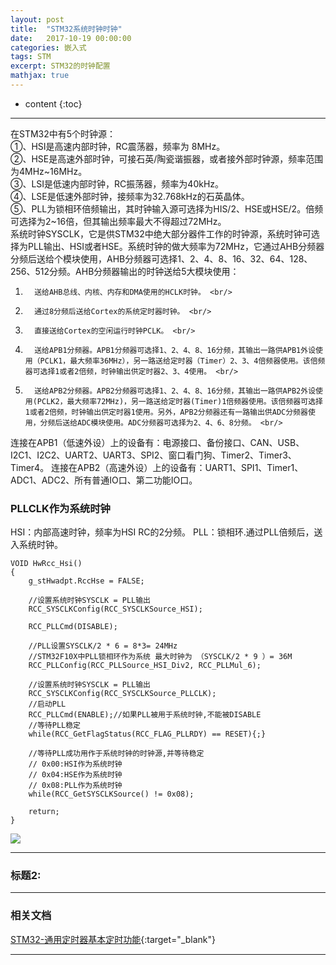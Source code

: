 ```yaml
---
layout: post
title:  "STM32系统时钟时钟"
date:   2017-10-19 00:00:00
categories: 嵌入式
tags: STM
excerpt: STM32的时钟配置
mathjax: true
---
```

* content
{:toc}
---

在STM32中有5个时钟源： <br/>
①、HSI是高速内部时钟，RC震荡器，频率为 8MHz。 <br/>
②、HSE是高速外部时钟，可接石英/陶瓷谐振器，或者接外部时钟源，频率范围为4MHz~16MHz。 <br/>
③、LSI是低速内部时钟，RC振荡器，频率为40kHz。 <br/>
④、LSE是低速外部时钟，接频率为32.768kHz的石英晶体。 <br/>
⑤、PLL为锁相环倍频输出，其时钟输入源可选择为HIS/2、HSE或HSE/2。倍频可选择为2~16倍，但其输出频率最大不得超过72MHz。 <br/>
系统时钟SYSCLK，它是供STM32中绝大部分器件工作的时钟源，系统时钟可选择为PLL输出、HSI或者HSE。系统时钟的做大频率为72MHz，它通过AHB分频器分频后送给个模块使用，AHB分频器可选择1、2、4、8、16、32、64、128、256、512分频。AHB分频器输出的时钟送给5大模块使用： <br/>
1.       送给AHB总线、内核、内存和DMA使用的HCLK时钟。 <br/>
2.       通过8分频后送给Cortex的系统定时器时钟。 <br/>
3.       直接送给Cortex的空闲运行时钟PCLK。 <br/>
4.       送给APB1分频器。APB1分频器可选择1、2、4、8、16分频，其输出一路供APB1外设使用（PCLK1，最大频率36MHz），另一路送给定时器（Timer）2、3、4倍频器使用。该倍频器可选择1或者2倍频，时钟输出供定时器2、3、4使用。 <br/>
5.       送给APB2分频器。APB2分频器可选择1、2、4、8、16分频，其输出一路供APB2外设使用(PCLK2，最大频率72MHz)，另一路送给定时器(Timer)1倍频器使用。该倍频器可选择1或者2倍频，时钟输出供定时器1使用。另外，APB2分频器还有一路输出供ADC分频器使用，分频后送给ADC模块使用。ADC分频器可选择为2、4、6、8分频。 <br/>
连接在APB1（低速外设）上的设备有：电源接口、备份接口、CAN、USB、I2C1、I2C2、UART2、UART3、SPI2、窗口看门狗、Timer2、Timer3、Timer4。
连接在APB2（高速外设）上的设备有：UART1、SPI1、Timer1、ADC1、ADC2、所有普通IO口、第二功能IO口。 <br/>

### PLLCLK作为系统时钟

HSI：内部高速时钟，频率为HSI RC的2分频。
PLL：锁相环.通过PLL倍频后，送入系统时钟。

```
VOID HwRcc_Hsi()
{
    g_stHwadpt.RccHse = FALSE;

    //设置系统时钟SYSCLK = PLL输出
    RCC_SYSCLKConfig(RCC_SYSCLKSource_HSI);

    RCC_PLLCmd(DISABLE);

    //PLL设置SYSCLK/2 * 6 = 8*3= 24MHz
    //STM32F10X中PLL锁相环作为系统 最大时钟为 （SYSCLK/2 * 9 ）= 36M
    RCC_PLLConfig(RCC_PLLSource_HSI_Div2, RCC_PLLMul_6);

    //设置系统时钟SYSCLK = PLL输出
    RCC_SYSCLKConfig(RCC_SYSCLKSource_PLLCLK);
    //启动PLL
    RCC_PLLCmd(ENABLE);//如果PLL被用于系统时钟,不能被DISABLE
    //等待PLL稳定
    while(RCC_GetFlagStatus(RCC_FLAG_PLLRDY) == RESET){;}

    //等待PLL成功用作于系统时钟的时钟源,并等待稳定
    // 0x00:HSI作为系统时钟
    // 0x04:HSE作为系统时钟
    // 0x08:PLL作为系统时钟
    while(RCC_GetSYSCLKSource() != 0x08);

    return;
}
```

![](http://owlypioka.bkt.clouddn.com/TIM%E6%88%AA%E5%9B%BE20171019145631.png)

---

### 标题2:




---

### 相关文档
[STM32-通用定时器基本定时功能](http://www.cnblogs.com/emouse/archive/2011/05/05/2198148.html){:target="_blank"}

---
